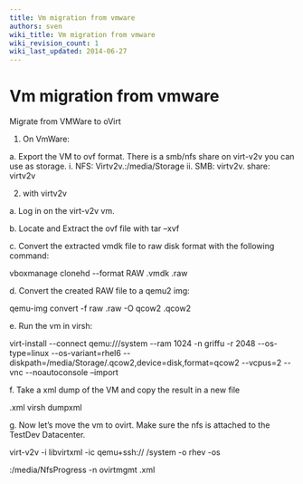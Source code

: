 ```yaml
---
title: Vm migration from vmware
authors: sven
wiki_title: Vm migration from vmware
wiki_revision_count: 1
wiki_last_updated: 2014-06-27
---
```


# Vm migration from vmware

Migrate from VMWare to oVirt

1. On VmWare:

a. Export the VM to ovf format. There is a smb/nfs share on virt-v2v you can use as storage. i. NFS: Virtv2v.:/media/Storage ii. SMB: virtv2v. share: virtv2v

2. with virtv2v

a. Log in on the virt-v2v vm.

b. Locate and Extract the ovf file with tar –xvf

c. Convert the extracted vmdk file to raw disk format with the following command:

vboxmanage clonehd --format RAW <VMNAME>.vmdk <NewVMName>.raw

d. Convert the created RAW file to a qemu2 img:

qemu-img convert -f raw <VM-Name>.raw -O qcow2 <VMName>.qcow2

e. Run the vm in virsh:

virt-install --connect qemu:///system --ram 1024 -n griffu -r 2048 --os-type=linux --os-variant=rhel6 --diskpath=/media/Storage/<VMName>.qcow2,device=disk,format=qcow2 --vcpus=2 --vnc --noautoconsole –import

f. Take a xml dump of the VM and copy the result in a new file

<VMName>.xml virsh dumpxml <VMName>

g. Now let’s move the vm to ovirt. Make sure the nfs is attached to the TestDev Datacenter.

virt-v2v -i libvirtxml -ic qemu+ssh://<FQDN-Hypervisor> /system -o rhev -os

<FQDN-NFS-exportdomainserver>:/media/NfsProgress -n ovirtmgmt <VMName>.xml

